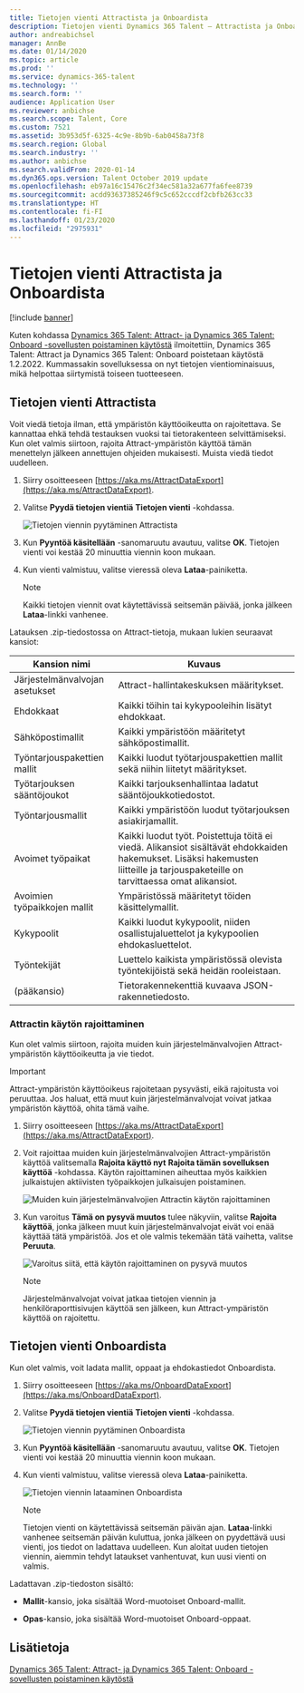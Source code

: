 ```yaml
---
title: Tietojen vienti Attractista ja Onboardista
description: Tietojen vienti Dynamics 365 Talent – Attractista ja Onboardista.
author: andreabichsel
manager: AnnBe
ms.date: 01/14/2020
ms.topic: article
ms.prod: ''
ms.service: dynamics-365-talent
ms.technology: ''
ms.search.form: ''
audience: Application User
ms.reviewer: anbichse
ms.search.scope: Talent, Core
ms.custom: 7521
ms.assetid: 3b953d5f-6325-4c9e-8b9b-6ab0458a73f8
ms.search.region: Global
ms.search.industry: ''
ms.author: anbichse
ms.search.validFrom: 2020-01-14
ms.dyn365.ops.version: Talent October 2019 update
ms.openlocfilehash: eb97a16c15476c2f34ec581a32a677fa6fee8739
ms.sourcegitcommit: acdd93637385246f9c5c652cccdf2cbfb263cc33
ms.translationtype: HT
ms.contentlocale: fi-FI
ms.lasthandoff: 01/23/2020
ms.locfileid: "2975931"
---
```

# <a name="export-data-from-attract-and-onboard"></a>Tietojen vienti Attractista ja Onboardista

[!include [banner](includes/banner.md)]

Kuten kohdassa [Dynamics 365 Talent: Attract- ja Dynamics 365 Talent: Onboard -sovellusten poistaminen käytöstä](https://community.dynamics.com/365/talent/b/dynamics365fortalent/posts/retiring-dynamics-365-talent-attract-and-onboard-apps) ilmoitettiin, Dynamics 365 Talent: Attract ja Dynamics 365 Talent: Onboard poistetaan käytöstä 1.2.2022. Kummassakin sovelluksessa on nyt tietojen vientiominaisuus, mikä helpottaa siirtymistä toiseen tuotteeseen.

## <a name="export-data-from-attract"></a>Tietojen vienti Attractista

Voit viedä tietoja ilman, että ympäristön käyttöoikeutta on rajoitettava. Se kannattaa ehkä tehdä testauksen vuoksi tai tietorakenteen selvittämiseksi. Kun olet valmis siirtoon, rajoita Attract-ympäristön käyttöä tämän menettelyn jälkeen annettujen ohjeiden mukaisesti. Muista viedä tiedot uudelleen. 

1. Siirry osoitteeseen [https://aka.ms/AttractDataExport](https://aka.ms/AttractDataExport).

2. Valitse **Pyydä tietojen vientiä** **Tietojen vienti** -kohdassa.

   ![[Tietojen viennin pyytäminen Attractista](./media/attract-onboard-export-data-attract-request.png)](./media/attract-onboard-export-data-attract-request.png)

3. Kun **Pyyntöä käsitellään** -sanomaruutu avautuu, valitse **OK**. Tietojen vienti voi kestää 20 minuuttia viennin koon mukaan.

4. Kun vienti valmistuu, valitse vieressä oleva **Lataa**-painiketta. 

   >[!NOTE]
   >Kaikki tietojen viennit ovat käytettävissä seitsemän päivää, jonka jälkeen **Lataa**-linkki vanhenee.</br>
   
Latauksen .zip-tiedostossa on Attract-tietoja, mukaan lukien seuraavat kansiot:

| Kansion nimi | Kuvaus |
| --- | --- |
| Järjestelmänvalvojan asetukset | Attract-hallintakeskuksen määritykset. |
| Ehdokkaat | Kaikki töihin tai kykypooleihin lisätyt ehdokkaat. |
| Sähköpostimallit | Kaikki ympäristöön määritetyt sähköpostimallit. |
| Työntarjouspakettien mallit | Kaikki luodut työtarjouspakettien mallit sekä niihin liitetyt määritykset. |
| Työtarjouksen sääntöjoukot |  Kaikki tarjouksenhallintaa ladatut sääntöjoukkotiedostot. |
| Työntarjousmallit | Kaikki ympäristöön luodut työtarjouksen asiakirjamallit. |
| Avoimet työpaikat | Kaikki luodut työt. Poistettuja töitä ei viedä. Alikansiot sisältävät ehdokkaiden hakemukset. Lisäksi hakemusten liitteille ja tarjouspaketeille on tarvittaessa omat alikansiot. |
| Avoimien työpaikkojen mallit | Ympäristössä määritetyt töiden käsittelymallit. |
| Kykypoolit | Kaikki luodut kykypoolit, niiden osallistujaluettelot ja kykypoolien ehdokasluettelot. |
| Työntekijät | Luettelo kaikista ympäristössä olevista työntekijöistä sekä heidän rooleistaan. |
| (pääkansio) | Tietorakennekenttiä kuvaava JSON-rakennetiedosto. |

### <a name="restrict-access-to-attract"></a>Attractin käytön rajoittaminen

Kun olet valmis siirtoon, rajoita muiden kuin järjestelmänvalvojien Attract-ympäristön käyttöoikeutta ja vie tiedot.

>[!IMPORTANT]
>Attract-ympäristön käyttöoikeus rajoitetaan pysyvästi, eikä rajoitusta voi peruuttaa. Jos haluat, että muut kuin järjestelmänvalvojat voivat jatkaa ympäristön käyttöä, ohita tämä vaihe.

1. Siirry osoitteeseen [https://aka.ms/AttractDataExport](https://aka.ms/AttractDataExport).

2. Voit rajoittaa muiden kuin järjestelmänvalvojien Attract-ympäristön käyttöä valitsemalla **Rajoita käyttö nyt** **Rajoita tämän sovelluksen käyttöä** -kohdassa. Käytön rajoittaminen aiheuttaa myös kaikkien julkaistujen aktiivisten työpaikkojen julkaisujen poistaminen.

   ![[Muiden kuin järjestelmänvalvojien Attractin käytön rajoittaminen](./media/attract-onboard-export-data-attract-restrict-access.png)](./media/attract-onboard-export-data-attract-restrict-access.png)

3. Kun varoitus **Tämä on pysyvä muutos** tulee näkyviin, valitse **Rajoita käyttöä**, jonka jälkeen muut kuin järjestelmänvalvojat eivät voi enää käyttää tätä ympäristöä. Jos et ole valmis tekemään tätä vaihetta, valitse **Peruuta**.

   ![[Varoitus siitä, että käytön rajoittaminen on pysyvä muutos](./media/attract-onboard-export-data-attract-warning.png)](./media/attract-onboard-export-data-attract-warning.png)

   >[!NOTE]
   >Järjestelmänvalvojat voivat jatkaa tietojen viennin ja henkilöraporttisivujen käyttöä sen jälkeen, kun Attract-ympäristön käyttöä on rajoitettu.

## <a name="export-data-from-onboard"></a>Tietojen vienti Onboardista

Kun olet valmis, voit ladata mallit, oppaat ja ehdokastiedot Onboardista.

1. Siirry osoitteeseen [https://aka.ms/OnboardDataExport](https://aka.ms/OnboardDataExport).

2. Valitse **Pyydä tietojen vientiä** **Tietojen vienti** -kohdassa. 

   ![[Tietojen viennin pyytäminen Onboardista](./media/attract-onboard-export-data-onboard-request.png)](./media/attract-onboard-export-data-onboard-request.png)

3. Kun **Pyyntöä käsitellään** -sanomaruutu avautuu, valitse **OK**. Tietojen vienti voi kestää 20 minuuttia viennin koon mukaan.

4. Kun vienti valmistuu, valitse vieressä oleva **Lataa**-painiketta. 

   ![[Tietojen viennin lataaminen Onboardista](./media/attract-onboard-export-data-onboard-download.png)](./media/attract-onboard-export-data-onboard-download.png)

   >[!NOTE]
   >Tietojen vienti on käytettävissä seitsemän päivän ajan. **Lataa**-linkki vanhenee seitsemän päivän kuluttua, jonka jälkeen on pyydettävä uusi vienti, jos tiedot on ladattava uudelleen. Kun aloitat uuden tietojen viennin, aiemmin tehdyt lataukset vanhentuvat, kun uusi vienti on valmis.

Ladattavan .zip-tiedoston sisältö:

- **Mallit**-kansio, joka sisältää Word-muotoiset Onboard-mallit.

- **Opas**-kansio, joka sisältää Word-muotoiset Onboard-oppaat.

## <a name="see-also"></a>Lisätietoja

[Dynamics 365 Talent: Attract- ja Dynamics 365 Talent: Onboard -sovellusten poistaminen käytöstä](https://community.dynamics.com/365/talent/b/dynamics365fortalent/posts/retiring-dynamics-365-talent-attract-and-onboard-apps)